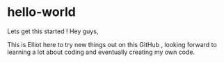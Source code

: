 # hello-world
Lets get this started !
Hey guys,

This is Elliot here to try new things out on this GitHub , looking forward to learning a lot about coding and eventually creating my own code.
